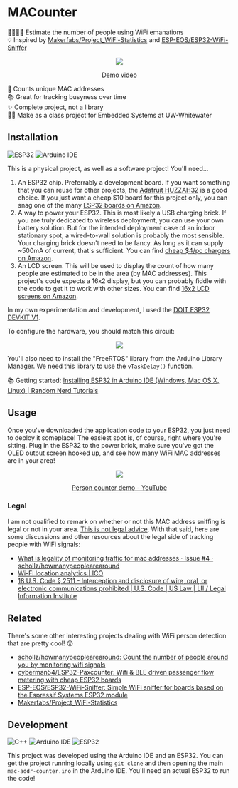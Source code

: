 # MACounter

👨‍👩‍👧‍👦 Estimate the number of people using WiFi emanations \
💡 Inspired by [Makerfabs/Project_WiFi-Statistics](https://github.com/Makerfabs/Project_WiFi-Statistics#readme) and [ESP-EOS/ESP32-WiFi-Sniffer](https://github.com/ESP-EOS/ESP32-WiFi-Sniffer#readme)

<div align="center">

![](https://i.imgur.com/CW4YoAl.png)

[Demo video](https://www.youtube.com/watch?v=R-2aqAtgXY8)

</div>

📡 Counts unique MAC addresses \
📚 Great for tracking busyness over time \
✨ Complete project, not a library \
👨‍💻 Make as a class project for Embedded Systems at UW-Whitewater

## Installation

![ESP32](https://img.shields.io/static/v1?style=for-the-badge&message=ESP32&color=E7352C&logo=Espressif&logoColor=FFFFFF&label=)
![Arduino IDE](https://img.shields.io/static/v1?style=for-the-badge&message=Arduino+IDE&color=00979D&logo=Arduino&logoColor=FFFFFF&label=)

This is a physical project, as well as a software project! You'll need...

1. An ESP32 chip. Preferrably a development board. If you want something that you can reuse for other projects, the [Adafruit HUZZAH32](https://www.adafruit.com/product/3405) is a good choice. If you just want a cheap $10 board for this project only, you can snag one of the many [ESP32 boards on Amazon](https://www.amazon.com/s?k=esp32+board).
2. A way to power your ESP32. This is most likely a USB charging brick. If you are truly dedicated to wireless deployment, you can use your own battery solution. But for the intended deployment case of an indoor stationary spot, a wired-to-wall solution is probably the most sensible. Your charging brick doesn't need to be fancy. As long as it can supply ~500mA of current, that's sufficient. You can find [cheap $4/pc chargers on Amazon](https://www.amazon.com/s?k=usb+charger).
3. An LCD screen. This will be used to display the count of how many people are estimated to be in the area (by MAC addresses). This project's code expects a 16x2 display, but you can probably fiddle with the code to get it to work with other sizes. You can find [16x2 LCD screens on Amazon](https://www.amazon.com/s?k=arduino+16x2+lcd).

In my own experimentation and development, I used the [DOIT ESP32 DEVKIT V1](https://www.circuitstate.com/wp-content/cache/all/pinouts/doit-esp32-devkit-v1-wifi-development-board-pinout-diagram-and-reference/index.html).

To configure the hardware, you should match this circuit:

<div align="center">

![](https://www.circuitschools.com/wp-content/uploads/2020/09/Interfacing-16X2-LCD-module-with-ESP-32-without-using-I2C-adapter.webp)

</div>

You'll also need to install the "FreeRTOS" library from the Arduino Library Manager. We need this library to use the `vTaskDelay()` function.

📚 Getting started: [Installing ESP32 in Arduino IDE (Windows, Mac OS X, Linux) | Random Nerd Tutorials](https://randomnerdtutorials.com/installing-the-esp32-board-in-arduino-ide-windows-instructions/)

## Usage

Once you've downloaded the application code to your ESP32, you just need to deploy it someplace! The easiest spot is, of course, right where you're sitting. Plug in the ESP32 to the power brick, make sure you've got the OLED output screen hooked up, and see how many WiFi MAC addresses are in your area!

<div align="center">

[![](https://i.imgur.com/7kVg93O.png)](https://www.youtube.com/watch?v=R-2aqAtgXY8)

[Person counter demo - YouTube](https://www.youtube.com/watch?v=R-2aqAtgXY8)

</div>

### Legal

I am not qualified to remark on whether or not this MAC address sniffing is legal or not in your area. [This is not legal advice](https://notlegaladvice.law/). With that said, here are some discussions and other resources about the legal side of tracking people with WiFi signals:

- [What is legality of monitoring traffic for mac addresses · Issue #4 · schollz/howmanypeoplearearound](https://github.com/schollz/howmanypeoplearearound/issues/4)
- [Wi-Fi location analytics | ICO](https://ico.org.uk/media/for-organisations/documents/1560691/wi-fi-location-analytics-guidance.pdf)
- [18 U.S. Code § 2511 - Interception and disclosure of wire, oral, or electronic communications prohibited | U.S. Code | US Law | LII / Legal Information Institute](https://www.law.cornell.edu/uscode/text/18/2511)

## Related

There's some other interesting projects dealing with WiFi person detection that are pretty cool! 😲

- [schollz/howmanypeoplearearound: Count the number of people around you by monitoring wifi signals](https://github.com/schollz/howmanypeoplearearound#readme)
- [cyberman54/ESP32-Paxcounter: Wifi & BLE driven passenger flow metering with cheap ESP32 boards](https://github.com/cyberman54/ESP32-Paxcounter#readme)
- [ESP-EOS/ESP32-WiFi-Sniffer: Simple WiFi sniffer for boards based on the Espressif Systems ESP32 module](https://github.com/ESP-EOS/ESP32-WiFi-Sniffer#readme)
- [Makerfabs/Project_WiFi-Statistics](https://github.com/Makerfabs/Project_WiFi-Statistics#readme)

## Development

![C++](https://img.shields.io/static/v1?style=for-the-badge&message=C%2B%2B&color=00599C&logo=C%2B%2B&logoColor=FFFFFF&label=)
![Arduino IDE](https://img.shields.io/static/v1?style=for-the-badge&message=Arduino+IDE&color=00979D&logo=Arduino&logoColor=FFFFFF&label=)
![ESP32](https://img.shields.io/static/v1?style=for-the-badge&message=ESP32&color=E7352C&logo=Espressif&logoColor=FFFFFF&label=)

This project was developed using the Arduino IDE and an ESP32. You can get the project running locally using `git clone` and then opening the main `mac-addr-counter.ino` in the Arduino IDE. You'll need an actual ESP32 to run the code!
